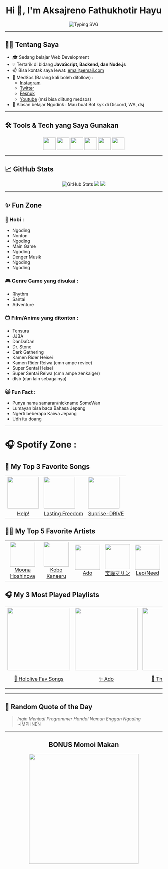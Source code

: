 <h1 align="center">Hi 👋, I'm Aksajreno Fathukhotir Hayu</h1>
<p align="center">
  <img src="https://readme-typing-svg.herokuapp.com?font=Fira+Code&size=22&pause=1000&center=true&vCenter=true&width=435&lines=Welcome+To+My+GitHub!;I+Love+To+Build+Cool+Web+Projects;Always+Learning+New+Material!+🚀;Like+Script+Langguage" alt="Typing SVG" />
</p>

---

## 🧑‍💻 Tentang Saya

- 🎓 Sedang belajar Web Development
- 💡 Tertarik di bidang **JavaScript, Backend, dan Node.js**
- 📫 Bisa kontak saya lewat: [email@email.com](mailto:jrenksa31@email.com)
- 📱 MedSos (Barang kali boleh difollow) :
    - <a href="https://www.instagram.com/i77.o13/">Instagram</a>
    - <a href="https://x.com/Ju5tS0m3Th1ng">Twitter</a>
    - <a href="https://www.facebook.com/s4me.sam3/">Fesnuk</a>
    - <a href="https://www.youtube.com/@someonetomeetyou">Youtube</a> (msi bisa diitung medsos)
- 🔮 Alasan belajar Ngodink : Mau buat Bot kyk di Discord, WA, dsj

---

## 🛠️ Tools & Tech yang Saya Gunakan

<p align="center">
  <img src="https://cdn.jsdelivr.net/gh/devicons/devicon/icons/html5/html5-original.svg" width="40" />
  <img src="https://cdn.jsdelivr.net/gh/devicons/devicon/icons/css3/css3-original.svg" width="40" />
  <img src="https://cdn.jsdelivr.net/gh/devicons/devicon/icons/javascript/javascript-original.svg" width="40" />
  <img src="https://cdn.jsdelivr.net/gh/devicons/devicon/icons/php/php-original.svg" width="40" />
  <img src="https://cdn.jsdelivr.net/gh/devicons/devicon/icons/git/git-original.svg" width="40" />
  <img src="https://cdn.jsdelivr.net/gh/devicons/devicon/icons/nodejs/nodejs-original.svg" width="40" />
</p>

---

## 📈 GitHub Stats

<p align="center">
  <img src="https://github-readme-stats.vercel.app/api?username=AksajrenoFH&show_icons=true&theme=radical" alt="GitHub Stats" />
  <img src="https://github-readme-streak-stats.herokuapp.com?user=AksajrenoFH&theme=radical" />
  <img src="https://github-readme-stats.vercel.app/api/top-langs/?username=AksajrenoFH&layout=compact&theme=radical" />
</p>

---

## ✨ Fun Zone

### 🏓 Hobi :
- Ngoding
- Nonton
- Ngoding
- Main Game
- Ngoding
- Denger Musik
- Ngoding
- Ngoding
  
### 🎮 Genre Game yang disukai :
- Rhythm
- Santai
- Adventure

### 📺 Film/Anime yang ditonton :
- Tensura
- JJBA
- DanDaDan
- Dr. Stone
- Dark Gathering
- Kamen Rider Heisei
- Kamen Rider Reiwa (cmn ampe revice)
- Super Sentai Heisei
- Super Sentai Reiwa (cmn ampe zenkaiger)
- dlsb (dan lain sebagainya)

### 😺 Fun Fact :
- Punya nama samaran/nickname SomeWan
- Lumayan bisa baca Bahasa Jepang
- Ngerti beberapa Kaiwa Jepang
- Udh itu doang

---

# 🎧 Spotify Zone :

## 🎵 My Top 3 Favorite Songs

<div align="center">
<table>
  <tr>
    <td><img src="https://i.scdn.co/image/ab67616d00001e02e0c4007daaad3c26ce9090e9" width="100"/></td>
    <td><img src="https://i.scdn.co/image/ab67616d00001e027abbe7430e3d96d7cc165c11" width="100"/></td>
    <td><img src="https://i.scdn.co/image/ab67616d00001e02f4f0ba48bb082e43105fbdea" width="100"/></td>
  </tr>
  <tr>
    <td align="center"><a href="https://open.spotify.com/intl-id/track/2sb0MPuym9pDaru5M2DHsU">Help!</a></td>
    <td align="center"><a href="https://open.spotify.com/intl-id/track/5h8I4E89cihpXw7ri4yo25">Lasting Freedom</a></td>
    <td align="center"><a href="https://open.spotify.com/intl-id/track/3tDAE08rX2Rnsg7Hp943f1">Suprise-DRIVE</a></td>
  </tr>
</table>
</div>

## 🧑‍🎤 My Top 5 Favorite Artists

<div align="center">
<table>
  <tr>
    <td align="center"><img src="https://i.scdn.co/image/ab6761610000517469fbe8f09ed2c94b8f979a8d" width="80"/><br/><a href="https://open.spotify.com/artist/2Iss9rGmxvoEfVigargjTH">Moona Hoshinova</a></td>
    <td align="center"><img src="https://i.scdn.co/image/ab67616d00001e0281bffc699c75f72c1f7313aa" width="80"/><br/><a href="https://open.spotify.com/intl-id/artist/6AjW1aE0OlIoRGdnwbHgP2">Kobo Kanaeru</a></td>
    <td align="center"><img src="https://i.scdn.co/image/ab67616100005174bcb1c184c322688f10cdce7a" width="80"/><br/><a href="https://open.spotify.com/artist/6mEQK9m2krja6X1cfsAjfl">Ado</a></td>
    <td align="center"><img src="https://i.scdn.co/image/ab67616100005174b639332f84f555713a1cff46" width="80"/><br/><a href="https://open.spotify.com/intl-id/artist/5XaBNKQo65yYcjNA8wQPOk">宝鐘マリン</a></td>
    <td align="center"><img src="https://i.scdn.co/image/ab67616d00001e02c63e9f758f4e8eceadabc3f0" width="80"/><br/><a href="https://open.spotify.com/intl-id/artist/7CXyP7IN0L3ySUeIQ6Ymu1">Leo/Need</a></td>
  </tr>
</table>
</div>

## 🎧 My 3 Most Played Playlists

<div align="center">
<table>
  <tr>
    <td>
      <a href="https://open.spotify.com/playlist/4NCmQG8dy8LnfNIfGO1MFb">
        <img src="https://image-cdn-ak.spotifycdn.com/image/ab67706c0000d72c3e34a41b4f2a90c3731fc368" width="200"/>
        <p align="center">💖 Hololive Fav Songs</p>
      </a>
    </td>
    <td>
      <a href="https://open.spotify.com/intl-id/artist/6mEQK9m2krja6X1cfsAjfl">
        <img src="https://i.scdn.co/image/ab67616100005174bcb1c184c322688f10cdce7a" width="200"/>
        <p align="center">✨ Ado</p>
      </a>
    </td>
    <td>
      <a href="https://open.spotify.com/playlist/37i9dQZF1DZ06evO4w6PwC">
        <img src="https://pickasso.spotifycdn.com/image/ab67c0de0000deef/dt/v1/img/thisis/7CXyP7IN0L3ySUeIQ6Ymu1/id" width="200"/>
        <p align="center">🎹 This Is Leo/Need</p>
      </a>
    </td>
  </tr>
</table>
</div>


---

## 🧩 Random Quote of the Day

> *Ingin Menjadi Programmer Handal Namun Enggan Ngoding* ~IMPHNEN

---

<div align="center">

  <h2>BONUS Momoi Makan</h2>

  <img src="https://media1.tenor.com/m/vCHi6M0YuZIAAAAC/saiba-momoi-blue-sechi.gif" width="350">
</div>

